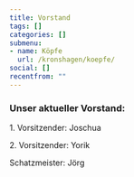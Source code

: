 ```yaml
---
title: Vorstand
tags: []
categories: []
submenu:
- name: Köpfe
  url: /kronshagen/koepfe/
social: []
recentfrom: ""
---
```

### Unser aktueller Vorstand:

1\. Vorsitzender: Joschua

2\. Vorsitzender: Yorik

Schatzmeister: Jörg